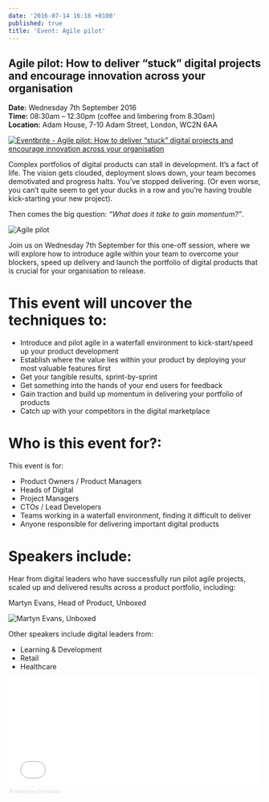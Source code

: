 ```yaml
---
date: '2016-07-14 16:18 +0100'
published: true
title: 'Event: Agile pilot'
---
```

## Agile pilot: How to deliver “stuck” digital projects and encourage innovation across your organisation

<b>Date:</b> Wednesday 7th September 2016<br/>
<b>Time:</b> 08:30am – 12.30pm (coffee and limbering from 8.30am)<br/>
<b>Location:</b> Adam House, 7-10 Adam Street, London, WC2N 6AA<br/>

<a href="http://www.eventbrite.co.uk/e/agile-pilot-how-to-deliver-stuck-digital-projects-and-encourage-innovation-across-your-organisation-tickets-26517584810?ref=ebtnebregn" target="_blank"><img src="https://www.eventbrite.co.uk/custombutton?eid=26517584810" alt="Eventbrite - Agile pilot: How to deliver “stuck” digital projects and encourage innovation across your organisation" /></a>

Complex portfolios of digital products can stall in development. It’s a fact of life. The vision gets clouded, deployment slows down, your team becomes demotivated and progress halts. You’ve stopped delivering. (Or even worse, you can’t quite seem to get your ducks in a row and you’re having trouble kick-starting your new project).<br/>

Then comes the big question: <i>“What does it take to gain momentum?”</i>.<br/>

![Agile pilot](http://i1291.photobucket.com/albums/b548/grammccram/Screen%20Shot%202016-07-14%20at%2016.38.07_zpscsryu3k5.png)

Join us on Wednesday 7th September for this one-off session, where we will explore how to introduce agile within your team to overcome your blockers, speed up delivery and launch the portfolio of digital products that is crucial for your organisation to release.<br/>

# This event will uncover the techniques to:<br/>

- Introduce and pilot agile in a waterfall environment to kick-start/speed up your product development
- Establish where the value lies within your product by deploying your most valuable features first
- Get your tangible results, sprint-by-sprint
- Get something into the hands of your end users for feedback
- Gain traction and build up momentum in delivering your portfolio of products
- Catch up with your competitors in the digital marketplace


# Who is this event for?:<br/>

This event is for:<br/>

- Product Owners / Product Managers
- Heads of Digital
- Project Managers
- CTOs / Lead Developers
- Teams working in a waterfall environment, finding it difficult to deliver
- Anyone responsible for delivering important digital products


# Speakers include:<br/>

Hear from digital leaders who have successfully run pilot agile projects, scaled up and delivered results across a product portfolio, including:<br/>

Martyn Evans, Head of Product, Unboxed<br/>

![Martyn Evans, Unboxed](http://i1291.photobucket.com/albums/b548/grammccram/Screen%20Shot%202016-07-14%20at%2016.22.18_zpsmie4fox6.png)

Other speakers include digital leaders from:<br/>

- Learning & Development
- Retail
- Healthcare

<div style="width:100%; text-align:left;" ><iframe  src="//eventbrite.co.uk/tickets-external?eid=26517584810&ref=etckt" frameborder="0" height="214" width="100%" vspace="0" hspace="0" marginheight="5" marginwidth="5" scrolling="auto" allowtransparency="true"></iframe><div style="font-family:Helvetica, Arial; font-size:10px; padding:5px 0 5px; margin:2px; width:100%; text-align:left;" ><a class="powered-by-eb" style="color: #dddddd; text-decoration: none;" target="_blank" href="http://www.eventbrite.co.uk/r/etckt">Powered by Eventbrite</a></div></div>


